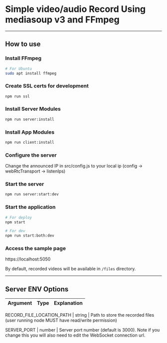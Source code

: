 # Simple video/audio Record Using mediasoup v3 and FFmpeg

---

## How to use

### Install FFmpeg

```bash
# For Ubuntu
sudo apt install ffmpeg
```

### Create SSL certs for development

```bash
npm run ssl
```

### Install Server Modules

```bash
npm run server:install
```

### Install App Modules

```bash
npm run client:install
```

### Configure the server

Change the announced IP in src/config.js to your local ip (config -> webRtcTransport -> listenIps)

### Start the server

```bash
npm run server:start:dev
```

### Start the application

```bash
# For deploy
npm start 

# For dev
npm run start:both:dev
```

### Access the sample page
https://localhost:5050


By default, recorded videos will be available in `/files` directory.

---

## Server ENV Options

| Argument | Type | Explanation |
| -------- | :--: | :---------: |

RECORD_FILE_LOCATION_PATH | string | Path to store the recorded files (user running node MUST have read/write permission)

SERVER_PORT | number | Server port number (default is 3000). Note if you change this you will also need to edit the WebSocket connection url.


